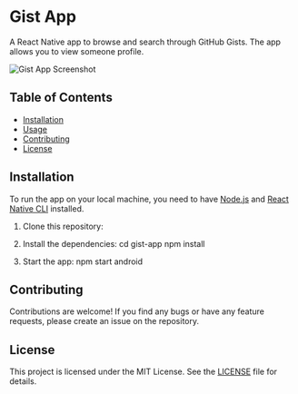 # Gist App

A React Native app to browse and search through GitHub Gists. The app allows you to view someone profile.

![Gist App Screenshot](https://imgur.com/gallery/RQgSsg6)

## Table of Contents

- [Installation](#installation)
- [Usage](#usage)
- [Contributing](#contributing)
- [License](#license)

## Installation

To run the app on your local machine, you need to have [Node.js](https://nodejs.org/) and [React Native CLI](https://reactnative.dev/docs/environment-setup) installed.

1. Clone this repository:

2. Install the dependencies:
  cd gist-app
  npm install

3. Start the app:
  npm start
  android

## Contributing

Contributions are welcome! If you find any bugs or have any feature requests, please create an issue on the repository.

## License

This project is licensed under the MIT License. See the [LICENSE](LICENSE) file for details.

